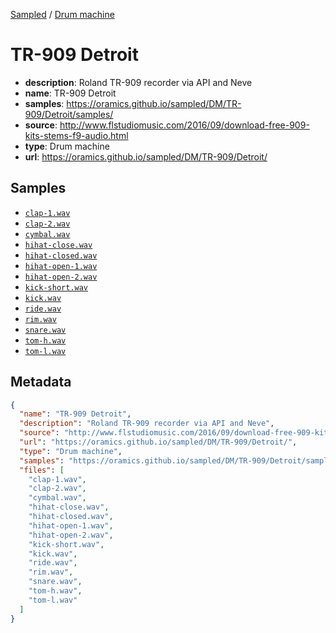 
[Sampled](https://oramics.github.io/sampled) /
[Drum machine](/DM)

# TR-909 Detroit

- __description__: Roland TR-909 recorder via API and Neve
- __name__: TR-909 Detroit
- __samples__: https://oramics.github.io/sampled/DM/TR-909/Detroit/samples/
- __source__: http://www.flstudiomusic.com/2016/09/download-free-909-kits-stems-f9-audio.html
- __type__: Drum machine
- __url__: https://oramics.github.io/sampled/DM/TR-909/Detroit/

## Samples

- [`clap-1.wav`](https://oramics.github.io/sampled/DM/TR-909/Detroit/samples/clap-1.wav)
- [`clap-2.wav`](https://oramics.github.io/sampled/DM/TR-909/Detroit/samples/clap-2.wav)
- [`cymbal.wav`](https://oramics.github.io/sampled/DM/TR-909/Detroit/samples/cymbal.wav)
- [`hihat-close.wav`](https://oramics.github.io/sampled/DM/TR-909/Detroit/samples/hihat-close.wav)
- [`hihat-closed.wav`](https://oramics.github.io/sampled/DM/TR-909/Detroit/samples/hihat-closed.wav)
- [`hihat-open-1.wav`](https://oramics.github.io/sampled/DM/TR-909/Detroit/samples/hihat-open-1.wav)
- [`hihat-open-2.wav`](https://oramics.github.io/sampled/DM/TR-909/Detroit/samples/hihat-open-2.wav)
- [`kick-short.wav`](https://oramics.github.io/sampled/DM/TR-909/Detroit/samples/kick-short.wav)
- [`kick.wav`](https://oramics.github.io/sampled/DM/TR-909/Detroit/samples/kick.wav)
- [`ride.wav`](https://oramics.github.io/sampled/DM/TR-909/Detroit/samples/ride.wav)
- [`rim.wav`](https://oramics.github.io/sampled/DM/TR-909/Detroit/samples/rim.wav)
- [`snare.wav`](https://oramics.github.io/sampled/DM/TR-909/Detroit/samples/snare.wav)
- [`tom-h.wav`](https://oramics.github.io/sampled/DM/TR-909/Detroit/samples/tom-h.wav)
- [`tom-l.wav`](https://oramics.github.io/sampled/DM/TR-909/Detroit/samples/tom-l.wav)

## Metadata

```json
{
  "name": "TR-909 Detroit",
  "description": "Roland TR-909 recorder via API and Neve",
  "source": "http://www.flstudiomusic.com/2016/09/download-free-909-kits-stems-f9-audio.html",
  "url": "https://oramics.github.io/sampled/DM/TR-909/Detroit/",
  "type": "Drum machine",
  "samples": "https://oramics.github.io/sampled/DM/TR-909/Detroit/samples/",
  "files": [
    "clap-1.wav",
    "clap-2.wav",
    "cymbal.wav",
    "hihat-close.wav",
    "hihat-closed.wav",
    "hihat-open-1.wav",
    "hihat-open-2.wav",
    "kick-short.wav",
    "kick.wav",
    "ride.wav",
    "rim.wav",
    "snare.wav",
    "tom-h.wav",
    "tom-l.wav"
  ]
}
```

